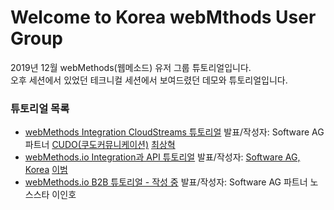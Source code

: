 # Welcome to Korea webMthods User Group  
2019년 12월 webMethods(웹메소드) 유저 그룹 튜토리얼입니다.  
오후 세션에서 있었던 테크니컬 세션에서 보여드렸던 데모와 튜토리얼입니다.  
  
  
### 튜토리얼 목록  
  
  * [webMethods Integration CloudStreams 튜토리얼](https://github.com/SoftwareAG-Korea/tutorials/blob/master/webMethods/CloudStreams/README.md) 발표/작성자: Software AG 파트너 [CUDO(쿠도커뮤니케이션)](http://www.cudo.co.kr/) [최상혁](https://github.com/shyuki1203)  
  * [webMethods.io Integration과 API 튜토리얼](./wmio+integration+api/) 발표/작성자: [Software AG, Korea](https://www.softwareag.com/kr/) [이범](https://github.com/billybeom)  
  * [webMethods.io B2B 튜토리얼 - 작성 중](./wmio+b2b/) 발표/작성자: Software AG 파트너 노스스타 이인호  
  
  
  
